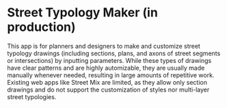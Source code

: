 # Street Typology Maker (in production)

This app is for planners and designers to make and customize street typology drawings (including sections, plans, and axons of street segments or intersections) by inputting parameters. While these types of drawings have clear patterns and are highly automizable, they are usually made manually whenever needed, resulting in large amounts of repetitive work. Existing web apps like Street Mix are limited, as they allow only section drawings and do not support the customization of styles nor multi-layer street typologies.
